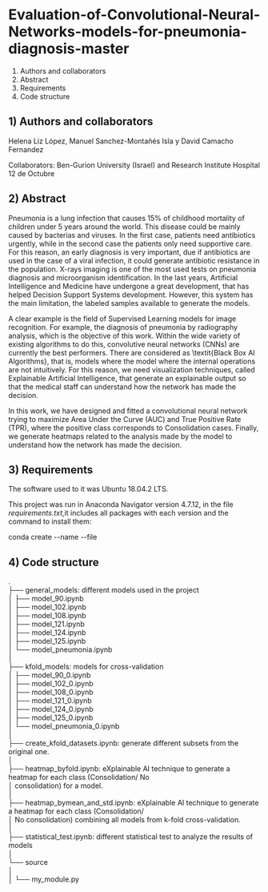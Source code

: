 # Evaluation-of-Convolutional-Neural-Networks-models-for-pneumonia-diagnosis-master

1) Authors and collaborators
2) Abstract 
3) Requirements
4) Code structure


## 1) Authors and collaborators

Helena Liz López, Manuel Sanchez-Montañés Isla y David Camacho Fernandez

Collaborators: Ben-Gurion University (Israel) and Research Institute Hospital 12 de Octubre

## 2) Abstract

Pneumonia is a lung infection that causes 15% of childhood mortality of children under 5 years around the world. This disease could be mainly caused by bacterias and viruses. In the first case, patients need antibiotics urgently, while in the second case the patients only need supportive care. For this reason, an early diagnosis is very important, due if antibiotics are used in the case of a viral infection, it could generate antibiotic resistance in the population. X-rays imaging is one of the most used tests on pneumonia diagnosis and microorganism identification. In the last years, Artificial Intelligence and Medicine have undergone a great development, that has helped Decision Support Systems development. However, this system has the main limitation, the labeled samples available to generate the models.

A clear example is the field of Supervised Learning models for image recognition. For example, the diagnosis of pneumonia by radiography analysis, which is the objective of this work. Within the wide variety of existing algorithms to do this, convolutive neural networks (CNNs) are currently the best performers. There are considered as \textit{Black Box AI Algorithms}, that is, models where the model where the internal operations are not intuitively. For this reason, we need visualization techniques, called Explainable Artificial Intelligence, that generate an explainable output so that the medical staff can understand how the network has made the decision.

In this work, we have designed and fitted a convolutional neural network trying to maximize Area Under the Curve (AUC) and True Positive Rate (TPR), where the positive class corresponds to Consolidation cases. Finally, we generate heatmaps related to the analysis made by the model to understand how the network has made the decision.

## 3) Requirements

The software used to it was Ubuntu 18.04.2 LTS.

This project was run in Anaconda Navigator version 4.7.12, in the file *requirements.txt*,it includes all packages with each version and the command to install them: 

conda create --name <env> --file <this file>

## 4) Code structure

.<br/>
├── general_models: different models used in the project <br/>
│   ├── model_90.ipynb <br/>
│   ├── model_102.ipynb <br/>
│   ├── model_108.ipynb <br/>
│   ├── model_121.ipynb <br/>
│   ├── model_124.ipynb	<br/>
│   ├── model_125.ipynb <br/>
│   └── model_pneumonia.ipynb <br/>
│ <br/>
├── kfold_models: models for cross-validation <br/>
│   ├── model_90_0.ipynb <br/>
│   ├── model_102_0.ipynb <br/>
│   ├── model_108_0.ipynb <br/>
│   ├── model_121_0.ipynb <br/>
│   ├── model_124_0.ipynb	 <br/>
│   ├── model_125_0.ipynb <br/>
│   └── model_pneumonia_0.ipynb <br/>
│ <br/>
├── create_kfold_datasets.ipynb: generate different subsets from the original one. <br/>
│ <br/>
├── heatmap_byfold.ipynb: eXplainable AI technique to generate a heatmap for each class (Consolidation/ No <br/>
│   consolidation) for a model. <br/>
│ <br/>
├── heatmap_bymean_and_std.ipynb: eXplainable AI technique to generate a heatmap for each class (Consolidation/ <br/>
│   No consolidation) combining all models from k-fold cross-validation. <br/>
│ <br/>
├── statistical_test.ipynb: different statistical test to analyze the results of models <br/>
│ <br/>
└── source <br/>
│ <br/>
│   └── my_module.py <br/>

















